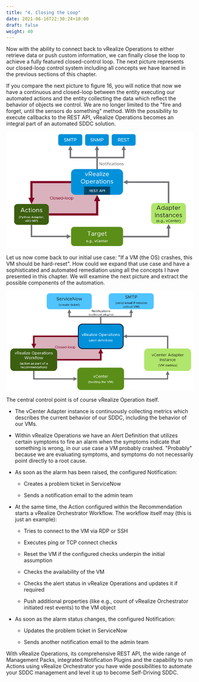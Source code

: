```yaml
---
title: "4. Closing the Loop"
date: 2021-06-16T22:30:24+10:00
draft: false
weight: 40
---
```


Now with the ability to connect back to vRealize Operations to either retrieve data or push custom information, we can finally close the loop to achieve a fully featured closed-control loop. The next picture represents our closed-loop control system including all concepts we have learned in the previous sections of this chapter.

If you compare the next picture to figure 16, you will notice that now we have a continuous and closed-loop between the entity executing our automated actions and the entity collecting the data which reflect the behavior of objects we control. We are no longer limited to the "fire and forget, until the sensors do something" method. With the possibility to execute callbacks to the REST API, vRealize Operations becomes an integral part of an automated SDDC solution.

![](4.6.4-fig-1.png "Closed-loop control with vRealize Operations")

Let us now come back to our initial use case: "If a VM (the OS) crashes, this VM should be hard-reset". How could we expand that use case and have a sophisticated and automated remediation using all the concepts I have presented in this chapter. We will examine the next picture and extract the possible components of the automation.

![](4.6.4-fig-2.png "Full automation using vRealize Operations")

The central control point is of course vRealize Operation itself.

-   The vCenter Adapter instance is continuously collecting metrics which describes the current behavior of our SDDC, including the behavior of our VMs.

-   Within vRealize Operations we have an Alert Definition that utilizes certain symptoms to fire an alarm when the symptoms indicate that something is wrong, in our use case a VM probably crashed. "Probably" because we are evaluating symptoms, and symptoms do not necessarily point directly to a root cause.

-   As soon as the alarm has been raised, the configured Notification:

    -   Creates a problem ticket in ServiceNow

    -   Sends a notification email to the admin team

-   At the same time, the Action configured within the Recommendation starts a vRealize Orchestrator Workflow. The workflow itself may (this is just an example):

    -   Tries to connect to the VM via RDP or SSH

    -   Executes ping or TCP connect checks

    -   Reset the VM if the configured checks underpin the initial assumption

    -   Checks the availability of the VM

    -   Checks the alert status in vRealize Operations and updates it if required

    -   Push additional properties (like e.g., count of vRealize Orchestrator initiated rest events) to the VM object

-   As soon as the alarm status changes, the configured Notification:

    -   Updates the problem ticket in ServiceNow

    -   Sends another notification email to the admin team

With vRealize Operations, its comprehensive REST API, the wide range of Management Packs, integrated Notification Plugins and the capability to run Actions using vRealize Orchestrator you have wide possibilities to automate your SDDC management and level it up to become Self-Driving SDDC.